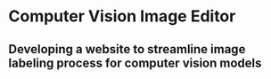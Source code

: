 # Computer Vision Image Editor

## Developing a website to streamline image labeling process for computer vision models
